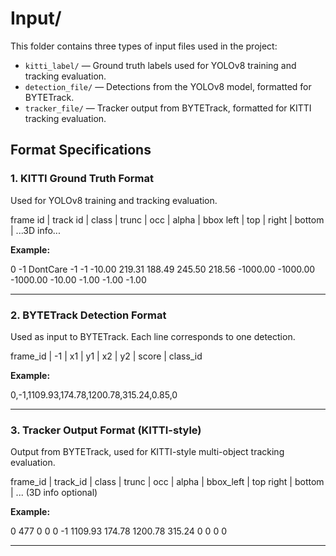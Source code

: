 # Input/

This folder contains three types of input files used in the project:

- `kitti_label/` — Ground truth labels used for YOLOv8 training and tracking evaluation.
- `detection_file/` — Detections from the YOLOv8 model, formatted for BYTETrack.
- `tracker_file/` — Tracker output from BYTETrack, formatted for KITTI tracking evaluation.

## Format Specifications

### 1. KITTI Ground Truth Format
Used for YOLOv8 training and tracking evaluation.

frame id | track id | class | trunc | occ | alpha | bbox left | top | right | bottom | ...3D info...


**Example:**

0 -1 DontCare -1 -1 -10.00 219.31 188.49 245.50 218.56 -1000.00 -1000.00 -1000.00 -10.00 -1.00 -1.00 -1.00

---

### 2. BYTETrack Detection Format
Used as input to BYTETrack. Each line corresponds to one detection.

frame_id | -1 | x1 | y1 | x2 | y2 | score | class_id

**Example:**

0,-1,1109.93,174.78,1200.78,315.24,0.85,0

---

### 3. Tracker Output Format (KITTI-style)
Output from BYTETrack, used for KITTI-style multi-object tracking evaluation.

frame_id | track_id | class | trunc | occ | alpha | bbox_left | top right | bottom | ... (3D info optional)

**Example:**

0 477 0 0 0 -1 1109.93 174.78 1200.78 315.24 0 0 0 0

---
